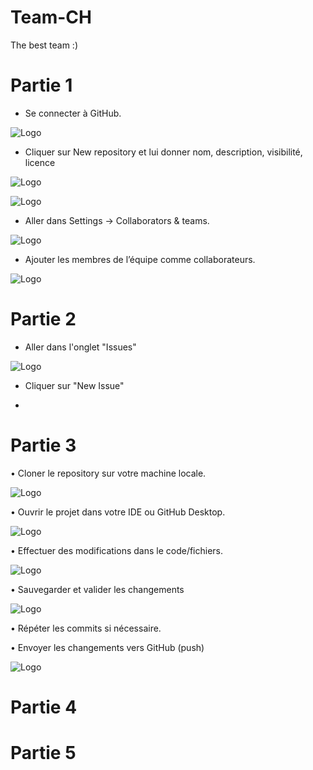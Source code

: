 # Team-CH
The best team :)


# Partie 1
- Se connecter à GitHub.

![Logo](SC-VAL/1e.jpg)

- Cliquer sur New repository et lui donner nom, description, visibilité, licence

![Logo](SC-VAL/1c.jpg)

![Logo](SC-VAL/1d.jpg)

- Aller dans Settings → Collaborators & teams.

![Logo](SC-VAL/1a.jpg)

- Ajouter les membres de l’équipe comme collaborateurs.

![Logo](SC-VAL/1b.jpg)

# Partie 2

- Aller dans l'onglet "Issues"

![Logo](SC-ERIC/cliquer-onglet-issues.png)

- Cliquer sur "New Issue"

- 


# Partie 3
•	Cloner le repository sur votre machine locale.

![Logo](SC-WILL/open-with-desktop.png)


•	Ouvrir le projet dans votre IDE ou GitHub Desktop.

![Logo](SC-WILL/windows-file-menu.png)


•	Effectuer des modifications dans le code/fichiers.

![Logo](SC-WILL/pycharm64_i2bKck3dnV.png)


•	Sauvegarder et valider les changements 

![Logo](SC-WILL/pycharm64_NqwLhqWTzs.png)


•	Répéter les commits si nécessaire.


•	Envoyer les changements vers GitHub (push)

![Logo](SC-WILL/pycharm64_v1BWaqSAcu.png)



# Partie 4



# Partie 5
